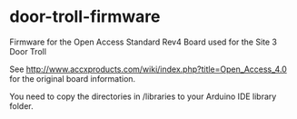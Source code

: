 door-troll-firmware
===================

Firmware for the Open Access Standard Rev4 Board used for the Site 3 Door Troll

See http://www.accxproducts.com/wiki/index.php?title=Open_Access_4.0 for the original board information.

You need to copy the directories in /libraries to your Arduino IDE library folder.
